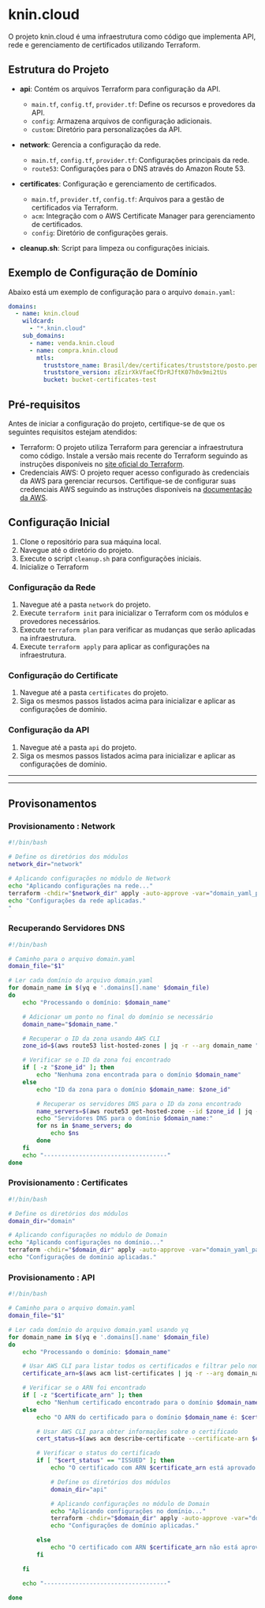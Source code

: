 # knin.cloud

O projeto knin.cloud é uma infraestrutura como código que implementa API, rede e gerenciamento de certificados utilizando Terraform.

## Estrutura do Projeto

- **api**: Contém os arquivos Terraform para configuração da API.

  - `main.tf`, `config.tf`, `provider.tf`: Define os recursos e provedores da API.
  - `config`: Armazena arquivos de configuração adicionais.
  - `custom`: Diretório para personalizações da API.

- **network**: Gerencia a configuração da rede.

  - `main.tf`, `config.tf`, `provider.tf`: Configurações principais da rede.
  - `route53`: Configurações para o DNS através do Amazon Route 53.

- **certificates**: Configuração e gerenciamento de certificados.

  - `main.tf`, `provider.tf`, `config.tf`: Arquivos para a gestão de certificados via Terraform.
  - `acm`: Integração com o AWS Certificate Manager para gerenciamento de certificados.
  - `config`: Diretório de configurações gerais.

- **cleanup.sh**: Script para limpeza ou configurações iniciais.

## Exemplo de Configuração de Domínio

Abaixo está um exemplo de configuração para o arquivo `domain.yaml`:

```yaml
domains:
  - name: knin.cloud
    wildcard:
      - "*.knin.cloud"
    sub_domains:
      - name: venda.knin.cloud
      - name: compra.knin.cloud
        mtls:
          truststore_name: Brasil/dev/certificates/truststore/posto.pem
          truststore_version: zEzirXkVfaeCfDrRJftK07h0x9mi2tUs
          bucket: bucket-certificates-test
```

## Pré-requisitos

Antes de iniciar a configuração do projeto, certifique-se de que os seguintes requisitos estejam atendidos:

- Terraform: O projeto utiliza Terraform para gerenciar a infraestrutura como código. Instale a versão mais recente do Terraform seguindo as instruções disponíveis no [site oficial do Terraform](https://www.terraform.io/downloads.html).
- Credenciais AWS: O projeto requer acesso configurado às credenciais da AWS para gerenciar recursos. Certifique-se de configurar suas credenciais AWS seguindo as instruções disponíveis na [documentação da AWS](https://docs.aws.amazon.com/cli/latest/userguide/cli-configure-files.html).

## Configuração Inicial

1. Clone o repositório para sua máquina local.
2. Navegue até o diretório do projeto.
3. Execute o script `cleanup.sh` para configurações iniciais.
4. Inicialize o Terraform

### Configuração da Rede

1. Navegue até a pasta `network` do projeto.
2. Execute `terraform init` para inicializar o Terraform com os módulos e provedores necessários.
3. Execute `terraform plan` para verificar as mudanças que serão aplicadas na infraestrutura.
4. Execute `terraform apply` para aplicar as configurações na infraestrutura.

### Configuração do Certificate

1. Navegue até a pasta `certificates` do projeto.
2. Siga os mesmos passos listados acima para inicializar e aplicar as configurações de domínio.

### Configuração da API

1. Navegue até a pasta `api` do projeto.
2. Siga os mesmos passos listados acima para inicializar e aplicar as configurações de domínio.

---

---

## Provisonamentos

### Provisionamento : Network

```sh
#!/bin/bash

# Define os diretórios dos módulos
network_dir="network"

# Aplicando configurações no módulo de Network
echo "Aplicando configurações na rede..."
terraform -chdir="$network_dir" apply -auto-approve -var="domain_yaml_path=domain.yaml"
echo "Configurações da rede aplicadas."
"
```

### Recuperando Servidores DNS

```sh
#!/bin/bash

# Caminho para o arquivo domain.yaml
domain_file="$1"

# Ler cada domínio do arquivo domain.yaml
for domain_name in $(yq e '.domains[].name' $domain_file)
do
    echo "Processando o domínio: $domain_name"

    # Adicionar um ponto no final do domínio se necessário
    domain_name="$domain_name."

    # Recuperar o ID da zona usando AWS CLI
    zone_id=$(aws route53 list-hosted-zones | jq -r --arg domain_name "$domain_name" '.HostedZones[] | select(.Name==$domain_name) | .Id')

    # Verificar se o ID da zona foi encontrado
    if [ -z "$zone_id" ]; then
        echo "Nenhuma zona encontrada para o domínio $domain_name"
    else
        echo "ID da zona para o domínio $domain_name: $zone_id"

        # Recuperar os servidores DNS para o ID da zona encontrado
        name_servers=$(aws route53 get-hosted-zone --id $zone_id | jq -r '.DelegationSet.NameServers[]')
        echo "Servidores DNS para o domínio $domain_name:"
        for ns in $name_servers; do
            echo $ns
        done
    fi
    echo "-----------------------------------"
done

```

### Provisionamento : Certificates

```sh
#!/bin/bash

# Define os diretórios dos módulos
domain_dir="domain"

# Aplicando configurações no módulo de Domain
echo "Aplicando configurações no domínio..."
terraform -chdir="$domain_dir" apply -auto-approve -var="domain_yaml_path=domain.yaml"
echo "Configurações de domínio aplicadas."

```

### Provisionamento : API

```sh
#!/bin/bash

# Caminho para o arquivo domain.yaml
domain_file="$1"

# Ler cada domínio do arquivo domain.yaml usando yq
for domain_name in $(yq e '.domains[].name' $domain_file)
do
    echo "Processando o domínio: $domain_name"

    # Usar AWS CLI para listar todos os certificados e filtrar pelo nome do domínio
    certificate_arn=$(aws acm list-certificates | jq -r --arg domain_name "$domain_name" '.CertificateSummaryList[] | select(.DomainName==$domain_name) | .CertificateArn')

    # Verificar se o ARN foi encontrado
    if [ -z "$certificate_arn" ]; then
        echo "Nenhum certificado encontrado para o domínio $domain_name."
    else
        echo "O ARN do certificado para o domínio $domain_name é: $certificate_arn"

        # Usar AWS CLI para obter informações sobre o certificado
        cert_status=$(aws acm describe-certificate --certificate-arn $certificate_arn | jq -r '.Certificate.Status')

        # Verificar o status do certificado
        if [ "$cert_status" == "ISSUED" ]; then
            echo "O certificado com ARN $certificate_arn está aprovado."

            # Define os diretórios dos módulos
            domain_dir="api"

            # Aplicando configurações no módulo de Domain
            echo "Aplicando configurações no domínio..."
            terraform -chdir="$domain_dir" apply -auto-approve -var="domain_yaml_path=domain.yaml"
            echo "Configurações de domínio aplicadas."

        else
            echo "O certificado com ARN $certificate_arn não está aprovado. Status atual: $cert_status"
        fi

    fi

    echo "-----------------------------------"

done

```
